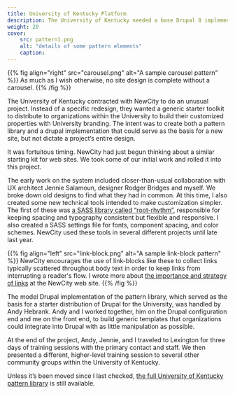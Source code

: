 ```yaml
---
title: University of Kentucky Platform
description: The University of Kentucky needed a base Drupal 8 implementation, matching style guide, and team training to provide a solid base for smaller university websites.
weight: 20
cover: 
    src: pattern1.png
    alt: "details of some pattern elements"
    caption: 
---
```


{{% fig align="right" src="carousel.png" alt="A sample carousel pattern" %}}
As much as I wish otherwise, no site design is complete without a carousel. 
{{% /fig %}}

The University of Kentucky contracted with NewCity to do an unusual project. Instead of a specific redesign, they wanted a generic starter toolkit to distribute to organizations within the University to build their customized properties with University branding. The intent was to create both a pattern library and a drupal implementation that could serve as the basis for a new site, but not dictate a project’s entire design. 

It was fortuitous timing. NewCity had just begun thinking about a similar starting kit for web sites. We took some of our initial work and rolled it into this project. 

The early work on the system included closer-than-usual collaboration with UX architect Jennie Salamoun, designer Rodger Bridges and myself. We broke down old designs to find what they had in common. At this time, I also created some new technical tools intended to make customization simpler. The first of these was [a SASS library called “root-rhythm”](https://www.npmjs.com/package/root-rhythm), responsible for keeping spacing and typography consistent but flexible and responsive. I also created a SASS settings file for fonts, component spacing, and color schemes. NewCity used these tools in several different projects until late last year.

{{% fig align="left" src="link-block.png" alt="A sample link-block pattern" %}}
NewCity encourages the use of link-blocks like these to collect links typically scattered throughout body text in order to keep links from interrupting a reader's flow. I wrote more about [the importance and strategy of links](https://www.insidenewcity.com/blog/view/is-your-hypertext-too-hyper) at the NewCity web site.
{{% /fig %}}

The model Drupal implementation of the pattern library, which served as the basis for a starter distribution of Drupal for the University, was handled by Andy Hebrank. Andy and I worked together, him on the Drupal configuration end and me on the front end, to build generic templates that organizations could integrate into Drupal with as little manipulation as possible. 

At the end of the project, Andy, Jennie, and I traveled to Lexington for three days of training sessions with the primary contact and staff. We then presented a different, higher-level training session to several other community groups within the University of Kentucky. 

Unless it’s been moved since I last checked, [the full University of Kentucky pattern library](https://patternlab.uky.edu/) is still available.